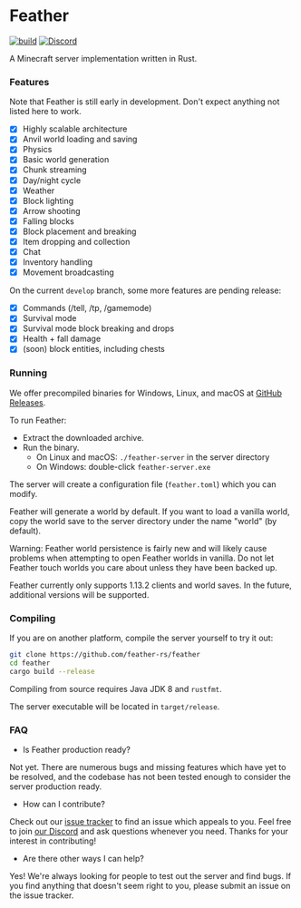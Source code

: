 # Feather
[![build](https://github.com/feather-rs/feather/workflows/build/badge.svg)](https://github.com/feather-rs/feather/actions)
[![Discord](https://img.shields.io/discord/619316022800809995)](https://discordapp.com/invite/4eYmK69)

A Minecraft server implementation written in Rust.

### Features

Note that Feather is still early in development. Don't expect anything not listed here to work.

- [x] Highly scalable architecture
- [x] Anvil world loading and saving
- [x] Physics
- [x] Basic world generation
- [x] Chunk streaming
- [x] Day/night cycle
- [x] Weather
- [x] Block lighting
- [x] Arrow shooting
- [x] Falling blocks
- [x] Block placement and breaking
- [x] Item dropping and collection
- [x] Chat
- [x] Inventory handling
- [x] Movement broadcasting

On the current `develop` branch, some more features are pending release:
- [x] Commands (/tell, /tp, /gamemode)
- [x] Survival mode
- [x] Survival mode block breaking and drops
- [x] Health + fall damage
- [x] (soon) block entities, including chests

### Running
We offer precompiled binaries for Windows, Linux, and macOS at [GitHub Releases](https://github.com/feather-rs/feather/releases).

To run Feather:
* Extract the downloaded archive.
* Run the binary.
  * On Linux and macOS: `./feather-server` in the server directory
  * On Windows: double-click `feather-server.exe`
  
The server will create a configuration file (`feather.toml`) which you can modify.

Feather will generate a world by default. If you want to load a vanilla world,
copy the world save to the server directory under the name "world" (by default).

Warning: Feather world persistence is fairly new and will likely cause problems
when attempting to open Feather worlds in vanilla. Do not let Feather touch worlds
you care about unless they have been backed up.

Feather currently only supports 1.13.2 clients and world saves. In the future, additional versions will be supported.

### Compiling
If you are on another platform, compile the server yourself to try it out:
```bash
git clone https://github.com/feather-rs/feather
cd feather
cargo build --release
```

Compiling from source requires Java JDK 8 and `rustfmt`.

The server executable will be located in `target/release`.

### FAQ

* Is Feather production ready?

Not yet. There are numerous bugs and missing features which have yet to be resolved,
and the codebase has not been tested enough to consider the server production ready.

* How can I contribute?

Check out our [issue tracker](https://github.com/feather-rs/feather/issues) to find an issue which appeals to you. Feel free
to join [our Discord](https://discordapp.com/invite/4eYmK69) and ask questions whenever you need. Thanks for your interest in contributing!

* Are there other ways I can help?

Yes! We're always looking for people to test out the server and find bugs. If you find anything that doesn't
seem right to you, please submit an issue on the issue tracker.
